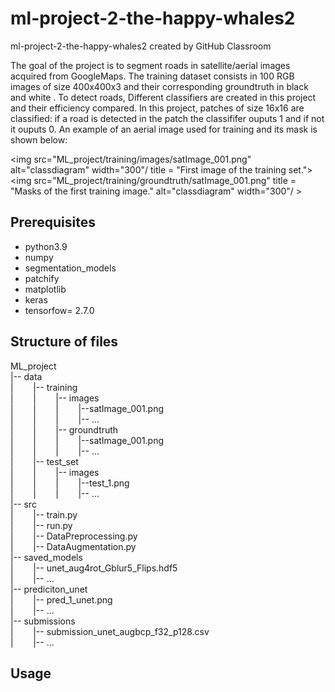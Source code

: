 # ml-project-2-the-happy-whales2
ml-project-2-the-happy-whales2 created by GitHub Classroom

The goal of the project is to segment roads in  satellite/aerial images acquired from GoogleMaps. 
The training dataset consists in 100 RGB images of size 400x400x3 and their corresponding groundtruth in black and white . 
To detect roads, Different classifiers are created in this project and their efficiency compared. 
In this project, patches of size 16x16 are classified: if a road is detected in the patch the classififer ouputs 1 and if not it ouputs 0. 
An example of an aerial image used for training and its mask is shown below:

<img src="ML_project/training/images/satImage_001.png"  alt="classdiagram" width="300"/ title = "First image of the training set.">
<img src="ML_project/training/groundtruth/satImage_001.png" title = "Masks of the first training image." alt="classdiagram" width="300"/ >

## Prerequisites

* python3.9
* numpy
* segmentation_models
* patchify
* matplotlib
* keras
* tensorfow= 2.7.0

## Structure of files

ML_project  
 |-- data  
 |&nbsp;  &nbsp;  &nbsp;  &nbsp;  |-- training  
 |&nbsp;  &nbsp;  &nbsp;  &nbsp;  |&nbsp;  &nbsp;  &nbsp;  &nbsp;  |-- images  
 |&nbsp;  &nbsp;  &nbsp;  &nbsp;  |&nbsp;  &nbsp;  &nbsp;  &nbsp;  |&nbsp;  &nbsp;  &nbsp;  &nbsp;  |--satImage_001.png  
 |&nbsp;  &nbsp;  &nbsp;  &nbsp;  |&nbsp;  &nbsp;  &nbsp;  &nbsp;  |&nbsp;  &nbsp;  &nbsp;  &nbsp;  |-- ...  
 |&nbsp;  &nbsp;  &nbsp;  &nbsp;  |&nbsp;  &nbsp;  &nbsp;  &nbsp;  |-- groundtruth  
 |&nbsp;  &nbsp;  &nbsp;  &nbsp;  |&nbsp;  &nbsp;  &nbsp;  &nbsp;  |&nbsp;  &nbsp;  &nbsp;  &nbsp;  |--satImage_001.png  
 |&nbsp;  &nbsp;  &nbsp;  &nbsp;  |&nbsp;  &nbsp;  &nbsp;  &nbsp;  |&nbsp;  &nbsp;  &nbsp;  &nbsp;  |-- ...  
 |&nbsp;  &nbsp; &nbsp;  &nbsp;  |-- test_set    
 |&nbsp;  &nbsp;  &nbsp;  &nbsp;  |&nbsp;  &nbsp;  &nbsp;  &nbsp;  |-- images    
 |&nbsp;  &nbsp;  &nbsp;  &nbsp;  |&nbsp;  &nbsp;  &nbsp;  &nbsp;  |&nbsp;  &nbsp;  &nbsp;  &nbsp;  |--test_1.png    
 |&nbsp;  &nbsp;  &nbsp;  &nbsp;  |&nbsp;  &nbsp;  &nbsp;  &nbsp;  |&nbsp;  &nbsp;  &nbsp;  &nbsp;  |-- ...    
 |-- src  
 |&nbsp;  &nbsp; &nbsp;  &nbsp;  |-- train.py  
 |&nbsp;  &nbsp; &nbsp;  &nbsp;  |-- run.py  
 |&nbsp;  &nbsp; &nbsp;  &nbsp;  |-- DataPreprocessing.py  
 |&nbsp;  &nbsp; &nbsp;  &nbsp;  |-- DataAugmentation.py  
 |-- saved_models  
 |&nbsp;  &nbsp; &nbsp;  &nbsp;  |-- unet_aug4rot_Gblur5_Flips.hdf5  
 |&nbsp;  &nbsp; &nbsp;  &nbsp;  |--  ...   
 |-- prediciton_unet  
 |&nbsp;  &nbsp; &nbsp;  &nbsp;  |-- pred_1_unet.png    
 |&nbsp;  &nbsp; &nbsp;  &nbsp;  |--  ...   
 |-- submissions  
 |&nbsp;  &nbsp; &nbsp;  &nbsp;  |-- submission_unet_augbcp_f32_p128.csv    
 |&nbsp;  &nbsp; &nbsp;  &nbsp;  |--  ...    
 
 

## Usage
